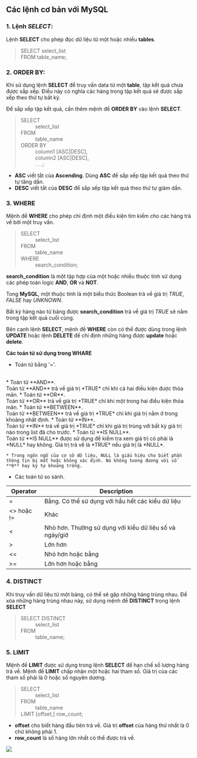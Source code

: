 ## Các lệnh cơ bản với MySQL

### 1. Lệnh *SELECT*:
Lệnh **SELECT** cho phép đọc dữ liệu từ một hoặc nhiều **tables**.
>SELECT select_list
<br>FROM table_name;

### 2. ORDER BY:
Khi sử dụng lệnh **SELECT** để truy vấn data từ một **table**, tập kết quả chưa được sắp xếp.
Điều này có nghĩa các hàng trong tập kết quả sẽ được sắp xếp theo thứ tự bất kỳ.

Để sắp xếp tập kết quả, cần thêm mệnh đề **ORDER BY** vào lệnh **SELECT**.
> SELECT
<br> &nbsp;&nbsp;&nbsp;&nbsp;&nbsp;&nbsp;&nbsp;&nbsp;&nbsp;&nbsp;select_list
<br>FROM
<br> &nbsp;&nbsp;&nbsp;&nbsp;&nbsp;&nbsp;&nbsp;&nbsp;&nbsp;&nbsp;table_name
<br>ORDER BY
<br> &nbsp;&nbsp;&nbsp;&nbsp;&nbsp;&nbsp;&nbsp;&nbsp;&nbsp;&nbsp;column1 [ASC|DESC],
<br> &nbsp;&nbsp;&nbsp;&nbsp;&nbsp;&nbsp;&nbsp;&nbsp;&nbsp;&nbsp;column2 [ASC|DESC],
<br> &nbsp;&nbsp;&nbsp;&nbsp;&nbsp;&nbsp;&nbsp;&nbsp;&nbsp;&nbsp;. . .;

  * **ASC** viết tắt của **Ascending**. Dùng **ASC** để sắp xếp tập kết quả theo thứ tự tăng dần.
  * **DESC** viết tắt của **DESC** để sắp xếp tập kết quả theo thứ tự giảm dần.

### 3. WHERE

  Mệnh đề **WHERE** cho phép chỉ định một điều kiện tìm kiếm cho các hàng trả về bởi một truy vấn.

  >SELECT
  <br> &nbsp;&nbsp;&nbsp;&nbsp;&nbsp;&nbsp;&nbsp;&nbsp;&nbsp;&nbsp;select_list
  <br> FROM
  <br> &nbsp;&nbsp;&nbsp;&nbsp;&nbsp;&nbsp;&nbsp;&nbsp;&nbsp;&nbsp;table_name
  <br> WHERE
  <br> &nbsp;&nbsp;&nbsp;&nbsp;&nbsp;&nbsp;&nbsp;&nbsp;&nbsp;&nbsp;search_condition;

**search_condition** là một tập hợp của một hoặc nhiều thuộc tính sử dụng các phép toán logic **AND**, **OR** và **NOT**.

  Tong **MySQL**, một thuộc tính là một biểu thức Boolean trả về giá trị *TRUE*, *FALSE* hay *UNKNOWN*.

Bất kỳ hàng nào từ bảng được **search_condition** trả về giá trị *TRUE* sẽ nằm trong tập kết quả cuối cùng.

Bên cạnh lệnh **SELECT**, mệnh đề **WHERE** còn có thể được dùng trong lệnh **UPDATE** hoặc lệnh **DELETE** để chỉ định những hàng được **update** hoặc **delete**.

**Các toán tử sử dụng trong WHARE**
* Toán tử bằng '='.
<br>
* Toán tử **AND**.
<br>Toán tử **AND** trả về giá trị *TRUE* chỉ khi cả hai điều kiện được thỏa mãn.
* Toán tử **OR**.
<br> Toán tử **OR** trả về giá trị *TRUE* chỉ khi một trong hai điều kiện thỏa mãn.
* Toán tử **BETWEEN**.
<br>Toán tử **BETWEEN** trả về giá trị *TRUE* chỉ khi giá trị nằm ở trong khoảng nhất định.
* Toán tử **IN**.
<br> Toán tử **IN** trả về giá trị *TRUE* chỉ khi giá trị trùng với bất kỳ giá trị nào trong list đã cho trước.
* Toán tử **IS NULL**.
<br> Toán tử **IS NULL** được sử dụng để kiểm tra xem giá trị có phải là *NULL* hay không. Giá trị trả về là *TRUE* nếu giá trị là *NULL*.

    * Trong ngôn ngữ của cơ sở dữ liệu, NULL là giấu hiệu cho biết phần thông tin bị mất hoặc không xác định. Nó không tương đương với số **0** hay ký tự khoảng trống.

* Các toán tử so sánh.

|Operator| Description|
|--------|------------|
|   =    |Bằng. Có thể sử dụng với hầu hết các kiểu dữ liệu|
|<> hoặc != | Khác |
|<|Nhỏ hơn. Thường sử dụng với kiểu dữ liệu số và ngày/giờ|
|>|Lớn hơn|
|<=| Nhỏ hơn hoặc bằng|
|>=| Lớn hơn hoặc bằng|

### 4. DISTINCT
Khi truy vấn dữ liệu từ một bảng, có thể sẽ gặp những hàng trùng nhau. Để xóa những hàng trùng nhau này, sử dụng mệnh đề **DISTINCT** trong lệnh **SELECT**
>SELECT DISTINCT
<br> &nbsp;&nbsp;&nbsp;&nbsp;&nbsp;&nbsp;&nbsp;&nbsp;&nbsp;&nbsp;select_list
<br> FROM
<br> &nbsp;&nbsp;&nbsp;&nbsp;&nbsp;&nbsp;&nbsp;&nbsp;&nbsp;&nbsp;table_name;

### 5. LIMIT

Mệnh đề **LIMIT** được sử dụng trong lệnh **SELECT** để hạn chế số lượng hàng trả về.
Mệnh đề **LIMIT** chấp nhận một hoặc hai tham số. Giá trị của các tham số phải là 0 hoặc số nguyên dương.

>SELECT
<br>&nbsp;&nbsp;&nbsp;&nbsp;&nbsp;&nbsp;&nbsp;&nbsp;&nbsp;&nbsp;select_list
<br>FROM
<br> &nbsp;&nbsp;&nbsp;&nbsp;&nbsp;&nbsp;&nbsp;&nbsp;&nbsp;&nbsp;table_name
<br>LIMIT [offset,] row_count;

* **offset** cho biết hàng đầu tiên trả về. Giá trị **offset** của hàng thứ nhất là 0 chứ không phải 1.
* **row_count** là số hàng lớn nhất có thể được trả về.

<img src=http://www.mysqltutorial.org/wp-content/uploads/2019/08/MySQL-LIMIT-illustration.png>
